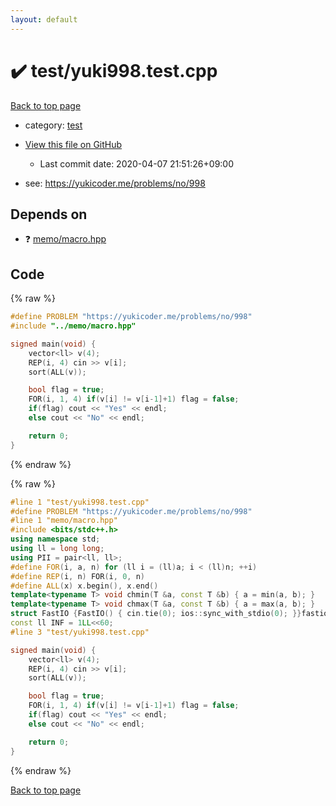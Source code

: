 ```yaml
---
layout: default
---
```


<!-- mathjax config similar to math.stackexchange -->
<script type="text/javascript" async
  src="https://cdnjs.cloudflare.com/ajax/libs/mathjax/2.7.5/MathJax.js?config=TeX-MML-AM_CHTML">
</script>
<script type="text/x-mathjax-config">
  MathJax.Hub.Config({
    TeX: { equationNumbers: { autoNumber: "AMS" }},
    tex2jax: {
      inlineMath: [ ['$','$'] ],
      processEscapes: true
    },
    "HTML-CSS": { matchFontHeight: false },
    displayAlign: "left",
    displayIndent: "2em"
  });
</script>

<script type="text/javascript" src="https://cdnjs.cloudflare.com/ajax/libs/jquery/3.4.1/jquery.min.js"></script>
<script src="https://cdn.jsdelivr.net/npm/jquery-balloon-js@1.1.2/jquery.balloon.min.js" integrity="sha256-ZEYs9VrgAeNuPvs15E39OsyOJaIkXEEt10fzxJ20+2I=" crossorigin="anonymous"></script>
<script type="text/javascript" src="../../assets/js/copy-button.js"></script>
<link rel="stylesheet" href="../../assets/css/copy-button.css" />


# :heavy_check_mark: test/yuki998.test.cpp

<a href="../../index.html">Back to top page</a>

* category: <a href="../../index.html#098f6bcd4621d373cade4e832627b4f6">test</a>
* <a href="{{ site.github.repository_url }}/blob/master/test/yuki998.test.cpp">View this file on GitHub</a>
    - Last commit date: 2020-04-07 21:51:26+09:00


* see: <a href="https://yukicoder.me/problems/no/998">https://yukicoder.me/problems/no/998</a>


## Depends on

* :question: <a href="../../library/memo/macro.hpp.html">memo/macro.hpp</a>


## Code

<a id="unbundled"></a>
{% raw %}
```cpp
#define PROBLEM "https://yukicoder.me/problems/no/998"
#include "../memo/macro.hpp"

signed main(void) {
    vector<ll> v(4);
    REP(i, 4) cin >> v[i];
    sort(ALL(v));

    bool flag = true;
    FOR(i, 1, 4) if(v[i] != v[i-1]+1) flag = false;
    if(flag) cout << "Yes" << endl;
    else cout << "No" << endl;

    return 0;
}
```
{% endraw %}

<a id="bundled"></a>
{% raw %}
```cpp
#line 1 "test/yuki998.test.cpp"
#define PROBLEM "https://yukicoder.me/problems/no/998"
#line 1 "memo/macro.hpp"
#include <bits/stdc++.h>
using namespace std;
using ll = long long;
using PII = pair<ll, ll>;
#define FOR(i, a, n) for (ll i = (ll)a; i < (ll)n; ++i)
#define REP(i, n) FOR(i, 0, n)
#define ALL(x) x.begin(), x.end()
template<typename T> void chmin(T &a, const T &b) { a = min(a, b); }
template<typename T> void chmax(T &a, const T &b) { a = max(a, b); }
struct FastIO {FastIO() { cin.tie(0); ios::sync_with_stdio(0); }}fastiofastio;
const ll INF = 1LL<<60;
#line 3 "test/yuki998.test.cpp"

signed main(void) {
    vector<ll> v(4);
    REP(i, 4) cin >> v[i];
    sort(ALL(v));

    bool flag = true;
    FOR(i, 1, 4) if(v[i] != v[i-1]+1) flag = false;
    if(flag) cout << "Yes" << endl;
    else cout << "No" << endl;

    return 0;
}

```
{% endraw %}

<a href="../../index.html">Back to top page</a>

